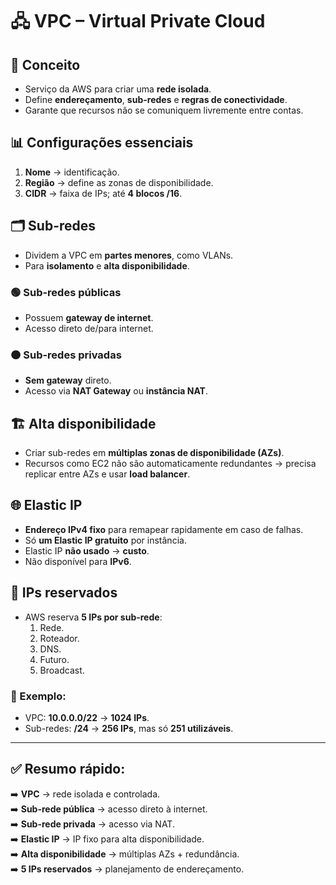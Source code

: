 # 🖧 VPC – Virtual Private Cloud

## 📂 Conceito

- Serviço da AWS para criar uma **rede isolada**.
- Define **endereçamento**, **sub-redes** e **regras de conectividade**.
- Garante que recursos não se comuniquem livremente entre contas.

## 📊 Configurações essenciais

1. **Nome** → identificação.
2. **Região** → define as zonas de disponibilidade.
3. **CIDR** → faixa de IPs; até **4 blocos /16**.

## 🗂️ Sub-redes

- Dividem a VPC em **partes menores**, como VLANs.
- Para **isolamento** e **alta disponibilidade**.

### 🟢 Sub-redes públicas

- Possuem **gateway de internet**.
- Acesso direto de/para internet.

### 🟠 Sub-redes privadas

- **Sem gateway** direto.
- Acesso via **NAT Gateway** ou **instância NAT**.

## 🏗️ Alta disponibilidade

- Criar sub-redes em **múltiplas zonas de disponibilidade (AZs)**.
- Recursos como EC2 não são automaticamente redundantes → precisa replicar entre AZs e usar **load balancer**.

## 🌐 Elastic IP

- **Endereço IPv4 fixo** para remapear rapidamente em caso de falhas.
- Só **um Elastic IP gratuito** por instância.
- Elastic IP **não usado** → **custo**.
- Não disponível para **IPv6**.

## 📌 IPs reservados

- AWS reserva **5 IPs por sub-rede**:
  1. Rede.
  2. Roteador.
  3. DNS.
  4. Futuro.
  5. Broadcast.

### 📖 Exemplo:

- VPC: **10.0.0.0/22** → **1024 IPs**.
- Sub-redes: **/24** → **256 IPs**, mas só **251 utilizáveis**.

---

## ✅ Resumo rápido:

➡️ **VPC** → rede isolada e controlada.  
➡️ **Sub-rede pública** → acesso direto à internet.  
➡️ **Sub-rede privada** → acesso via NAT.  
➡️ **Elastic IP** → IP fixo para alta disponibilidade.  
➡️ **Alta disponibilidade** → múltiplas AZs + redundância.  
➡️ **5 IPs reservados** → planejamento de endereçamento.
